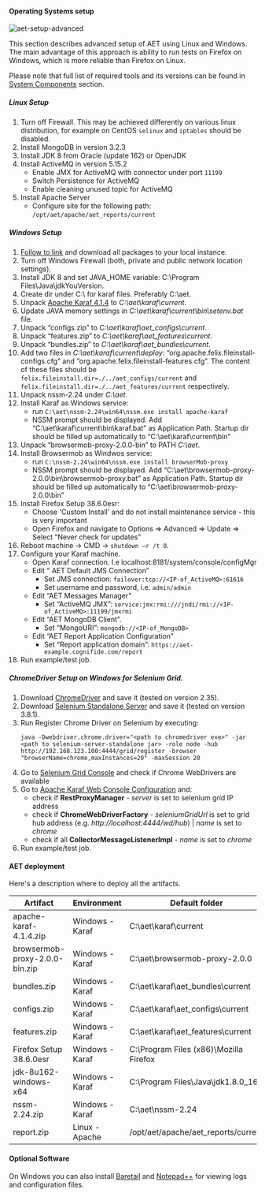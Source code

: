 #### Operating Systems setup
![aet-setup-advanced](assets/diagrams/aet-setup-advanced.png)

This section describes advanced setup of AET using Linux and Windows. The main advantage of this approach is ability to run tests on Firefox on Windows, which is more reliable than Firefox on Linux.

Please note that full list of required tools and its versions can be found in [System Components](SystemComponents) section.

##### Linux Setup
1. Turn off Firewall. This may be achieved differently on various linux distribution, for example on CentOS `selinux` and `iptables` should be disabled.
2. Install MongoDB in version 3.2.3
3. Install JDK 8 from Oracle (update 162) or OpenJDK
4. Install ActiveMQ in version 5.15.2
    * Enable JMX for ActiveMQ with connector under port `11199`
    * Switch Persistence for ActiveMQ
    * Enable cleaning unused topic for ActiveMQ
5. Install Apache Server
    * Configure site for the following path: `/opt/aet/apache/aet_reports/current`
    
##### Windows Setup
1. [Follow to link](https://github.com/Cognifide/aet/releases) and download all packages to your local instance.
2. Turn off Windows Firewall (both, private and public network location settings).
3. Install JDK 8 and set JAVA_HOME variable: C:\Program Files\Java\jdkYouVersion.
4. Create dir under C:\ for karaf files. Preferably C:\aet\.
5. Unpack [Apache Karaf 4.1.4](https://archive.apache.org/dist/karaf/4.1.4/apache-karaf-4.1.4.zip) to *C:\aet\karaf\current*.
6. Update JAVA memory settings in *C:\aet\karaf\current\bin\setenv.bat* file.
7. Unpack “configs.zip” to  *C:\aet\karaf\aet_configs\current*.
8. Unpack “features.zip” to *C:\aet\karaf\aet_features\current*.
9. Unpack “bundles.zip” to  *C:\aet\karaf\aet_bundles\current*.
10. Add two files in *C:\aet\karaf\current\deploy*: “org.apache.felix.fileinstall-configs.cfg” and “org.apache.felix.fileinstall-features.cfg”.
The content of these files should be `felix.fileinstall.dir=./../aet_configs/current` and `felix.fileinstall.dir=./../aet_features/current` respectively.
10. Unpack nssm-2.24 under *C:\aet*.
11. Install Karaf as Windows service:
    * run `C:\aet\nssm-2.24\win64\nssm.exe install apache-karaf`
    * NSSM prompt should be displayed. Add “C:\aet\karaf\current\bin\karaf.bat” as Application Path. Startup dir should be filled up automatically to “C:\aet\karaf\current\bin”
12. Unpack “browsermob-proxy-2.0.0-bin” to PATH *C:\aet*.
13. Install Browsermob as Windwos service:
    * run `C:\nssm-2.24\win64\nssm.exe install browserMob-proxy`
    * NSSM prompt should be displayed. Add “C:\aet\browsermob-proxy-2.0.0\bin\browsermob-proxy.bat” as Application Path. Startup dir should be filled up automatically to “C:\aet\browsermob-proxy-2.0.0\bin”
15. Install Firefox Setup 38.6.0esr:
    * Choose 'Custom Install' and do not install maintenance service - this is very important
    * Open Firefox and navigate to Options => Advanced => Update => Select “Never check for updates”
16. Reboot machine -> CMD -> `shutdown –r /t 0`.
17. Configure your Karaf machine.
    * Open Karaf connection. I.e  localhost:8181/system/console/configMgr
    * Edit " AET Default JMS Connection” 
         * Set JMS connection: `failover:tcp://<IP-of_ActiveMQ>:61616`
         * Set username and password, i.e. `admin/admin`
    * Edit “AET Messages Manager”
         * Set “ActiveMQ JMX”: `service:jmx:rmi:///jndi/rmi://<IP-of_ActiveMQ>:11199/jmxrmi`
    * Edit “AET MongoDB Client”.
         * Set “MongoURI”: `mongodb://<IP-of_MongoDB>`
    * Edit “AET Report Application Configuration”
         * Set “Report application domain”: `https://aet-example.cognifide.com/report` 
18. Run example/test job.

##### ChromeDriver Setup on Windows for Selenium Grid.
1. Download [ChromeDriver](https://sites.google.com/a/chromium.org/chromedriver/downloads) and save it (tested on version 2.35).
2. Download [Selenium Standalone Server](http://www.seleniumhq.org/download/) and save it (tested on version 3.8.1).
3. Run Register Chrome Driver on Selenium by executing:
   ```
   java -Dwebdriver.chrome.driver="<path to chromedriver exe>" -jar <path to selenium-server-standalone jar> -role node -hub http://192.168.123.100:4444/grid/register -browser "browserName=chrome,maxInstances=20" -maxSession 20
   ```
4. Go to [Selenium Grid Console](http://192.168.123.100:4444/grid/console) and check if Chrome WebDrivers are available
5. Go to [Apache Karaf Web Console Configuration](http://localhost:8181/system/console/configMgr) and:
   * check if **RestProxyManager** - *server* is set to selenium grid IP address
   * check if **ChromeWebDriverFactory** - *seleniumGridUrl* is set to grid hub address (e.g. *http://localhost:4444/wd/hub*) | *name* is set to *chrome* 
   * check if all **CollectorMessageListenerImpl** - *name* is set to *chrome*
6. Run example/test job.


#### AET deployment
Here's a description where to deploy all the artifacts.

| Artifact                       | Environment     | Default folder                         |
| ------------------------------ | --------------- | -------------------------------------- |
| apache-karaf-4.1.4.zip         | Windows - Karaf | C:\aet\karaf\current                   |
| browsermob-proxy-2.0.0-bin.zip | Windows - Karaf | C:\aet\browsermob-proxy-2.0.0          |
| bundles.zip                    | Windows - Karaf | C:\aet\karaf\aet_bundles\current       |
| configs.zip                    | Windows - Karaf | C:\aet\karaf\aet_configs\current       |
| features.zip                   | Windows - Karaf | C:\aet\karaf\aet_features\current      |
| Firefox Setup 38.6.0esr        | Windows - Karaf | C:\Program Files (x86)\Mozilla Firefox |
| jdk-8u162-windows-x64          | Windows - Karaf | C:\Program Files\Java\jdk1.8.0_162     |
| nssm-2.24.zip                  | Windows - Karaf | C:\aet\nssm-2.24                       |
| report.zip                     | Linux - Apache  | /opt/aet/apache/aet_reports/current    |

#### Optional Software

On Windows you can also install [Baretail](https://www.baremetalsoft.com/baretail/) and [Notepad++](https://notepad-plus-plus.org/download/) for viewing logs and configuration files.

